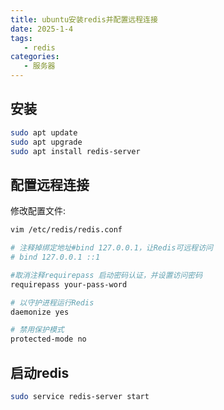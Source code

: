 ```yaml
---
title: ubuntu安装redis并配置远程连接
date: 2025-1-4
tags:
   - redis
categories:
   - 服务器
---
```


## 安装
```sh
sudo apt update
sudo apt upgrade
sudo apt install redis-server
```

## 配置远程连接
修改配置文件:
```sh
vim /etc/redis/redis.conf
```

```sh
# 注释掉绑定地址#bind 127.0.0.1，让Redis可远程访问
# bind 127.0.0.1 ::1

#取消注释requirepass 启动密码认证，并设置访问密码
requirepass your-pass-word

# 以守护进程运行Redis 
daemonize yes

# 禁用保护模式
protected-mode no
```

## 启动redis
```sh
sudo service redis-server start
```